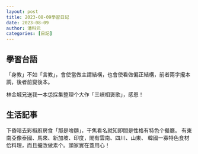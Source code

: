 ```yaml
---
layout: post
title: 2023-08-09學習日記
date: 2023-08-09
author: 潘科元
categories: [日記]
---
```

## 學習台語

「身教」不如「言教」，會使當做主謂結構，也會使看做偏正結構，前者兩字攏本調，後者前變後本。

林金城兄送我一本怹採集整理个大作「三峽相褒歌」，感恩！

## 生活記事

下昏暗去彩椒廚房食「那是啥麵」，干焦看名就知即間是性格有特色个餐廳。
有東南亞像泰國、馬來、新加坡、印度，閣有雲南、四川、山東、
韓國一寡特色食材佮料理，而且攏改做素个。頭家實在蓋用心！

